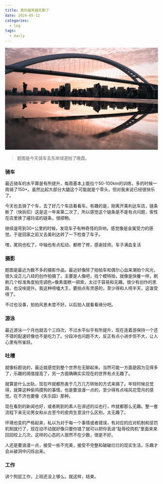 ```yaml
---
title: 真的越来越无聊了
date: 2024-05-12 
categories:
  - log
tags: 
  - daily
---
```


![](/assets/images/20240512.jpeg)

>题图是今天骑车去东岸绿道拍了晚霞。

### 骑车
最近骑车的水平算是有所提升，每周基本上能拉个50-100km的训练，多的时候一周骑了150+。虽然比起大部分大腿这个可能就是个零头，但对我来说已经很快乐了。

今天也去骑了个车，去了好几个车店看看车。有趣的是，刚离开美利达车店，链条断了（快拆扣）这是这一年来第二次了，所以感觉这个链条是不是有点问题，索性在店里换了禧玛诺的链条，很顺畅。

继续遛弯到30+公里的时候，发现车子有种奇怪的异响，感觉像是金属受力的感觉。于是回家之前又去美利达转了一下检查了车子。

嘿，尾钩也松了，中轴也有点松动，都修了修，感谢技师。车子满血复活

### 摄影
题图是最近为数不多的摄影作品，最近好像除了拍拍车和偶尔心血来潮拍个风光，很久没正儿八经的创作拍摄了。主要是人像吧，找个模特拍，就像是快餐一样，刷刷几个标准角度拍完调色+像素蛋糕一把索，太过于容易和无趣。很少有创作的思路，也没啥提升。我这种唠嗑大王，要拍点有灵感的，至少得和人唠半天，这谁受得了。

不过也没事，拍拍风景未尝不好。以后拍人就看看缘分吧。

### 游泳

最近游泳一个月也就去个三四次，不过水平似乎有所提升，现在连着游保持一个还不错的配速好像也不是吃力了。分段冲也问题不大，反正有点小进步但不大，让人心里有所雀跃。

### 吐槽
就像标题说的，最近就感觉到整个世界在无聊起来。当然可能一方面是因为见得多了，乐趣的阈值提高了，另一方面确确实实现在的世界有点无趣了。

就算是什么出轨，现在咋就都热衷于几万几万转账的方式来搞了。年轻时候总觉得，就算这种偷鸡摸狗的事情，也是要浪漫一点的，至少得有点啥风花雪月的感觉。在不济也要像《失乐园》那种。

现在看到的新闻也好，或者刷到的素人在讲述的瓜也行，咋就都那么无趣。整一套流程下来无论男女和从古至今的皮肉生意没什么区别，太无趣了。

环境也变的严格起来，私以为对于每一个事情或者错误，有对应的应对机制和惩罚机制就行了，现在动不动就好像只要你错了就可以把你丢进“耻辱绞肉机”里面来来回回绞上几次，这样的心态的人居然不在少数，很是不好。

人还是要浪漫一点，接受一些不完美，接受不完整和破破烂烂的现实生活，乐趣才会从破洞中闪烁出来。

### 工作
讲个狗屁工作，上班还没上够么。就这样，结束。

